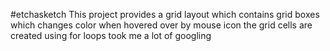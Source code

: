 #etchasketch
This project provides a grid layout which contains grid boxes which changes color when hovered over by mouse icon
the grid cells are created using for loops
took me a lot of googling